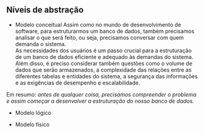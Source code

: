 ## Níveis de abstração


* Modelo conceitual
Assim como no mundo de desenvolvimento de software, para estruturarmos um banco de dados, também precisamos analisar o que será feito, ou seja, precisamos conversar com quem demanda o sistema. </br> As necessidades dos usuários é um passo crucial para a estruturação de um banco de dados eficiente e adequado às demandas do sistema. Além disso, é preciso considerar também questões como o volume de dados que serão armazenados, a complexidade das relações entre as diferentes tabelas e entidades do sistema, a segurança das informações e as exigências de desempenho e escalabilidade.

Em resumo: _antes de qualquer coisa, precisamos compreender o problema e assim começar a desenvolver a estruturação do nosso banco de dados._ </br>

* Modelo lógico


* Modelo físico


